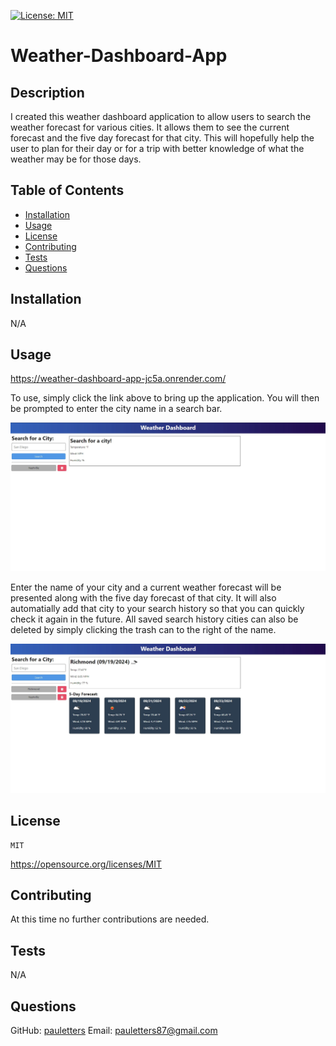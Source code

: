 [![License: MIT](https://img.shields.io/badge/License-MIT-yellow.svg)](https://opensource.org/licenses/MIT)

# Weather-Dashboard-App

## Description
I created this weather dashboard application to allow users to search the weather forecast for various cities. It allows them to see the current forecast and the five day forecast for that city. This will hopefully help the user to plan for their day or for a trip with better knowledge of what the weather may be for those days.

## Table of Contents
- [Installation](#installation)
- [Usage](#usage)
- [License](#license)
- [Contributing](#contributing)
- [Tests](#tests)
- [Questions](#questions)

## Installation
N/A

## Usage

https://weather-dashboard-app-jc5a.onrender.com/

To use, simply click the link above to bring up the application. You will then be prompted to enter the city name in a search bar.  

![](./assets/Homepage.jpg)

Enter the name of your city and a current weather forecast will be presented along with the five day forecast of that city. It will also automatially add that city to your search history so that you can quickly check it again in the future. All saved search history cities can also be deleted by simply clicking the trash can to the right of the name.

![](./assets/Forecast-Search.jpg)

  ## License
    MIT
    
  https://opensource.org/licenses/MIT



## Contributing
At this time no further contributions are needed.

## Tests
N/A

## Questions
GitHub: [pauletters](https://github.com/pauletters)
Email: pauletters87@gmail.com
